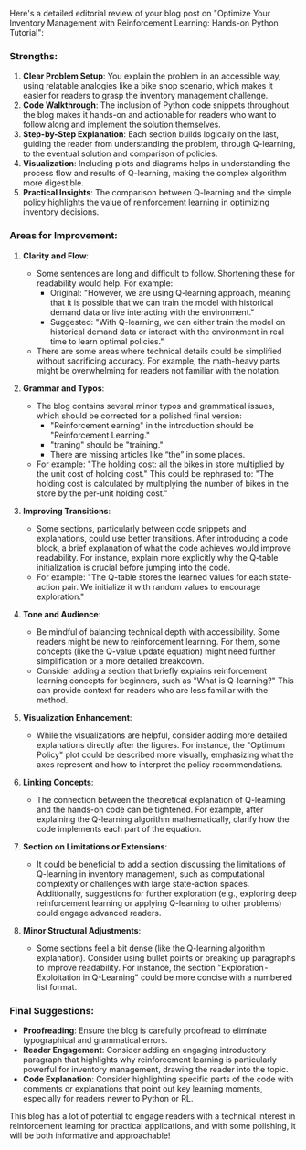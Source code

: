 Here's a detailed editorial review of your blog post on "Optimize Your Inventory Management with Reinforcement Learning: Hands-on Python Tutorial":

### Strengths:
1. **Clear Problem Setup**: You explain the problem in an accessible way, using relatable analogies like a bike shop scenario, which makes it easier for readers to grasp the inventory management challenge.
2. **Code Walkthrough**: The inclusion of Python code snippets throughout the blog makes it hands-on and actionable for readers who want to follow along and implement the solution themselves.
3. **Step-by-Step Explanation**: Each section builds logically on the last, guiding the reader from understanding the problem, through Q-learning, to the eventual solution and comparison of policies.
4. **Visualization**: Including plots and diagrams helps in understanding the process flow and results of Q-learning, making the complex algorithm more digestible.
5. **Practical Insights**: The comparison between Q-learning and the simple policy highlights the value of reinforcement learning in optimizing inventory decisions.

### Areas for Improvement:

1. **Clarity and Flow**:
   - Some sentences are long and difficult to follow. Shortening these for readability would help. For example:
     - Original: "However, we are using Q-learning approach, meaning that it is possible that we can train the model with historical demand data or live interacting with the environment."
     - Suggested: "With Q-learning, we can either train the model on historical demand data or interact with the environment in real time to learn optimal policies."
   - There are some areas where technical details could be simplified without sacrificing accuracy. For example, the math-heavy parts might be overwhelming for readers not familiar with the notation.

2. **Grammar and Typos**:
   - The blog contains several minor typos and grammatical issues, which should be corrected for a polished final version:
     - "Reinforcement earning" in the introduction should be "Reinforcement Learning."
     - "traning" should be "training."
     - There are missing articles like “the” in some places.
   - For example: "The holding cost: all the bikes in store multiplied by the unit cost of holding cost." This could be rephrased to: "The holding cost is calculated by multiplying the number of bikes in the store by the per-unit holding cost."

3. **Improving Transitions**:
   - Some sections, particularly between code snippets and explanations, could use better transitions. After introducing a code block, a brief explanation of what the code achieves would improve readability. For instance, explain more explicitly why the Q-table initialization is crucial before jumping into the code.
   - For example: "The Q-table stores the learned values for each state-action pair. We initialize it with random values to encourage exploration."

4. **Tone and Audience**:
   - Be mindful of balancing technical depth with accessibility. Some readers might be new to reinforcement learning. For them, some concepts (like the Q-value update equation) might need further simplification or a more detailed breakdown.
   - Consider adding a section that briefly explains reinforcement learning concepts for beginners, such as "What is Q-learning?" This can provide context for readers who are less familiar with the method.

5. **Visualization Enhancement**:
   - While the visualizations are helpful, consider adding more detailed explanations directly after the figures. For instance, the "Optimum Policy" plot could be described more visually, emphasizing what the axes represent and how to interpret the policy recommendations.

6. **Linking Concepts**:
   - The connection between the theoretical explanation of Q-learning and the hands-on code can be tightened. For example, after explaining the Q-learning algorithm mathematically, clarify how the code implements each part of the equation.

7. **Section on Limitations or Extensions**:
   - It could be beneficial to add a section discussing the limitations of Q-learning in inventory management, such as computational complexity or challenges with large state-action spaces. Additionally, suggestions for further exploration (e.g., exploring deep reinforcement learning or applying Q-learning to other problems) could engage advanced readers.

8. **Minor Structural Adjustments**:
   - Some sections feel a bit dense (like the Q-learning algorithm explanation). Consider using bullet points or breaking up paragraphs to improve readability. For instance, the section "Exploration - Exploitation in Q-Learning" could be more concise with a numbered list format.

### Final Suggestions:
- **Proofreading**: Ensure the blog is carefully proofread to eliminate typographical and grammatical errors.
- **Reader Engagement**: Consider adding an engaging introductory paragraph that highlights why reinforcement learning is particularly powerful for inventory management, drawing the reader into the topic.
- **Code Explanation**: Consider highlighting specific parts of the code with comments or explanations that point out key learning moments, especially for readers newer to Python or RL.

This blog has a lot of potential to engage readers with a technical interest in reinforcement learning for practical applications, and with some polishing, it will be both informative and approachable!
